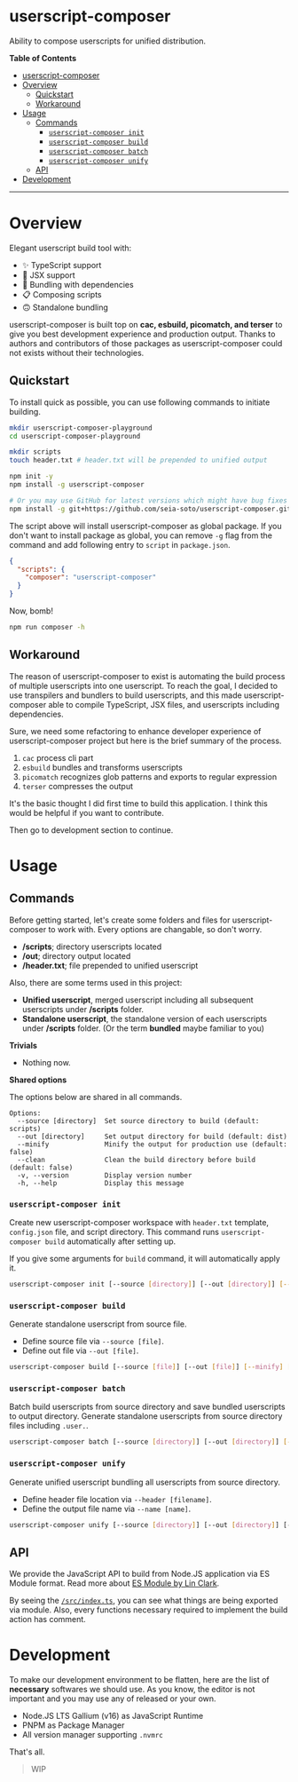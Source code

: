# userscript-composer

Ability to compose userscripts for unified distribution.

**Table of Contents**

- [userscript-composer](#userscript-composer)
- [Overview](#overview)
  - [Quickstart](#quickstart)
  - [Workaround](#workaround)
- [Usage](#usage)
  - [Commands](#commands)
    - [`userscript-composer init`](#userscript-composer-init)
    - [`userscript-composer build`](#userscript-composer-build)
    - [`userscript-composer batch`](#userscript-composer-batch)
    - [`userscript-composer unify`](#userscript-composer-unify)
  - [API](#api)
- [Development](#development)

---

# Overview

Elegant userscript build tool with:
- ✨ TypeScript support
- 💫 JSX support
- 🔗 Bundling with dependencies
- 📋 Composing scripts
- 🙃 Standalone bundling

userscript-composer is built top on **cac, esbuild, picomatch, and terser** to give you best development experience and production output.
Thanks to authors and contributors of those packages as userscript-composer could not exists without their technologies.

## Quickstart

To install quick as possible, you can use following commands to initiate building.

```sh
mkdir userscript-composer-playground
cd userscript-composer-playground

mkdir scripts
touch header.txt # header.txt will be prepended to unified output

npm init -y
npm install -g userscript-composer

# Or you may use GitHub for latest versions which might have bug fixes for NPM versions
npm install -g git+https://github.com/seia-soto/userscript-composer.git
```

The script above will install userscript-composer as global package.
If you don't want to install package as global, you can remove `-g` flag from the command and add following entry to `script` in `package.json`.

```json
{
  "scripts": {
    "composer": "userscript-composer"
  }
}
```

Now, bomb!

```sh
npm run composer -h
```

## Workaround

The reason of userscript-composer to exist is automating the build process of multiple userscripts into one userscript.
To reach the goal, I decided to use transpilers and bundlers to build userscripts, and this made userscript-composer able to compile TypeScript, JSX files, and userscripts including dependencies.

Sure, we need some refactoring to enhance developer experience of userscript-composer project but here is the brief summary of the process.

1. `cac` process cli part
2. `esbuild` bundles and transforms userscripts
3. `picomatch` recognizes glob patterns and exports to regular expression
4. `terser` compresses the output

It's the basic thought I did first time to build this application.
I think this would be helpful if you want to contribute.

Then go to development section to continue.

# Usage

## Commands

Before getting started, let's create some folders and files for userscript-composer to work with.
Every options are changable, so don't worry.

- **/scripts**; directory userscripts located
- **/out**; directory output located
- **/header.txt**; file prepended to unified userscript

Also, there are some terms used in this project:

- **Unified userscript**, merged userscript including all subsequent userscripts under **/scripts** folder.
- **Standalone userscript**, the standalone version of each userscripts under **/scripts** folder. (Or the term **bundled** maybe familiar to you)

**Trivials**

- Nothing now.

**Shared options**

The options below are shared in all commands.

```
Options:
  --source [directory]  Set source directory to build (default: scripts)
  --out [directory]     Set output directory for build (default: dist)
  --minify              Minify the output for production use (default: false)
  --clean               Clean the build directory before build (default: false)
  -v, --version         Display version number
  -h, --help            Display this message
```

### `userscript-composer init`

Create new userscript-composer workspace with `header.txt` template, `config.json` file, and script directory.
This command runs `userscript-composer build` automatically after setting up.

If you give some arguments for `build` command, it will automatically apply it.

```bash
userscript-composer init [--source [directory]] [--out [directory]] [--minify] [--clean]
```

### `userscript-composer build`

Generate standalone userscript from source file.

- Define source file via `--source [file]`.
- Define out file via `--out [file]`.

```bash
userscript-composer build [--source [file]] [--out [file]] [--minify] [--clean]
```

### `userscript-composer batch`

Batch build userscripts from source directory and save bundled userscripts to output directory.
Generate standalone userscripts from source directory files including `.user.`.

```bash
userscript-composer batch [--source [directory]] [--out [directory]] [--minify] [--clean]
```

### `userscript-composer unify`

Generate unified userscript bundling all userscripts from source directory.

- Define header file location via `--header [filename]`.
- Define the output file name via `--name [name]`.

```bash
userscript-composer unify [--source [directory]] [--out [directory]] [--name [name]] [--header [headerfile]] [--minify] [--clean]
```

## API

We provide the JavaScript API to build from Node.JS application via ES Module format.
Read more about [ES Module by Lin Clark](https://hacks.mozilla.org/2018/03/es-modules-a-cartoon-deep-dive/).

By seeing the [`/src/index.ts`](/src/index.ts), you can see what things are being exported via module.
Also, every functions necessary required to implement the build action has comment.

# Development

To make our development environment to be flatten, here are the list of **necessary** softwares we should use.
As you know, the editor is not important and you may use any of released or your own.

- Node.JS LTS Gallium (v16) as JavaScript Runtime
- PNPM as Package Manager
- All version manager supporting `.nvmrc`

That's all.

> WIP

